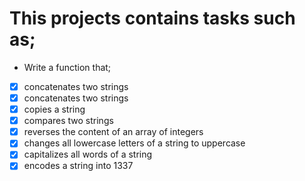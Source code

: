 # This projects contains tasks such as;

* Write a function that;
- [x] concatenates two strings
- [x] concatenates two strings
- [x] copies a string
- [x] compares two strings
- [x] reverses the content of an array of integers
- [x] changes all lowercase letters of a string to uppercase
- [x] capitalizes all words of a string
- [x] encodes a string into 1337
